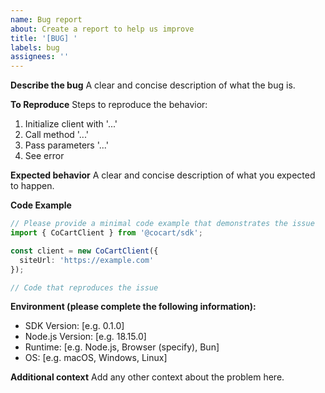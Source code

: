 ```yaml
---
name: Bug report
about: Create a report to help us improve
title: '[BUG] '
labels: bug
assignees: ''
---
```


**Describe the bug**
A clear and concise description of what the bug is.

**To Reproduce**
Steps to reproduce the behavior:
1. Initialize client with '...'
2. Call method '...'
3. Pass parameters '...'
4. See error

**Expected behavior**
A clear and concise description of what you expected to happen.

**Code Example**
```typescript
// Please provide a minimal code example that demonstrates the issue
import { CoCartClient } from '@cocart/sdk';

const client = new CoCartClient({
  siteUrl: 'https://example.com'
});

// Code that reproduces the issue
```

**Environment (please complete the following information):**
- SDK Version: [e.g. 0.1.0]
- Node.js Version: [e.g. 18.15.0]
- Runtime: [e.g. Node.js, Browser (specify), Bun]
- OS: [e.g. macOS, Windows, Linux]

**Additional context**
Add any other context about the problem here. 